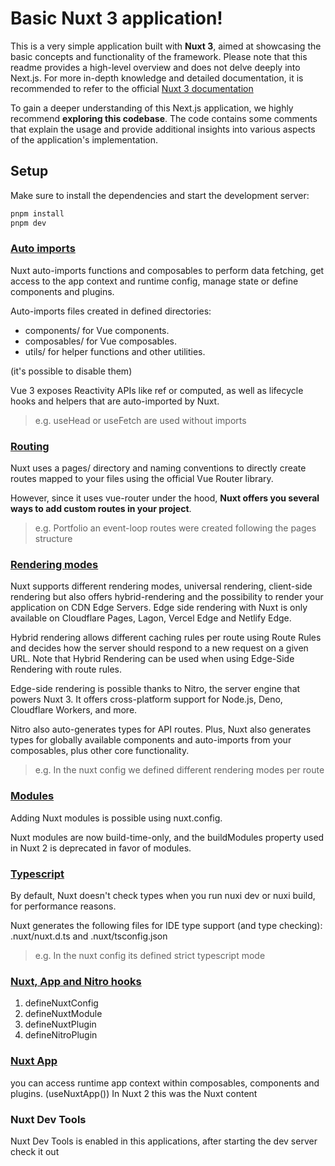 # Basic Nuxt 3 application!

This is a very simple application built with **Nuxt 3**, aimed at showcasing the basic concepts and functionality of the framework. Please note that this readme provides a high-level overview and does not delve deeply into Next.js. For more in-depth knowledge and detailed documentation, it is recommended to refer to the official [Nuxt 3 documentation](https://nuxt.com/docs/getting-started/introduction)


To gain a deeper understanding of this Next.js application, we highly recommend **exploring this codebase**. The code contains some comments that explain the usage and provide additional insights into various aspects of the application's implementation.

## Setup

Make sure to install the dependencies and start the development server:

```bash
pnpm install
pnpm dev

```

### [Auto imports](https://nuxt.com/docs/guide/concepts/auto-imports)

Nuxt auto-imports functions and composables to perform data fetching, get access to the app context and runtime config, manage state or define components and plugins.

Auto-imports files created in defined directories:

- components/ for Vue components.
- composables/ for Vue composables.
- utils/ for helper functions and other utilities.

(it's possible to disable them)

Vue 3 exposes Reactivity APIs like ref or computed, as well as lifecycle hooks and helpers that are auto-imported by Nuxt.

> e.g. useHead or useFetch are used without imports

### [Routing](https://nuxt.com/docs/guide/concepts/vuejs-development#vue-router)

Nuxt uses a pages/ directory and naming conventions to directly create routes mapped to your files using the official Vue Router library.

However, since it uses vue-router under the hood, **Nuxt offers you several ways to add custom routes in your project**.


> e.g. Portfolio an event-loop routes were created following the pages structure


### [Rendering modes](https://nuxt.com/docs/guide/concepts/rendering)

Nuxt supports different rendering modes, universal rendering, client-side rendering but also offers hybrid-rendering and the possibility to render your application on CDN Edge Servers. Edge side rendering with Nuxt is only available on Cloudflare Pages, Lagon, Vercel Edge and Netlify Edge.

Hybrid rendering allows different caching rules per route using Route Rules and decides how the server should respond to a new request on a given URL. Note that Hybrid Rendering can be used when using Edge-Side Rendering with route rules.

Edge-side rendering is possible thanks to Nitro, the server engine that powers Nuxt 3. It offers cross-platform support for Node.js, Deno, Cloudflare Workers, and more.

Nitro also auto-generates types for API routes. Plus, Nuxt also generates types for globally available components and auto-imports from your composables, plus other core functionality.

> e.g. In the nuxt config we defined different rendering modes per route

### [Modules](https://nuxt.com/docs/guide/concepts/modules)

Adding Nuxt modules is possible using nuxt.config.

Nuxt modules are now build-time-only, and the buildModules property used in Nuxt 2 is deprecated in favor of modules.


### [Typescript](https://nuxt.com/docs/guide/concepts/typescript#auto-generated-types)

By default, Nuxt doesn't check types when you run nuxi dev or nuxi build, for performance reasons.

Nuxt generates the following files for IDE type support (and type checking): .nuxt/nuxt.d.ts and .nuxt/tsconfig.json

> e.g. In the nuxt config its defined strict typescript mode

### [Nuxt, App and Nitro hooks](https://nuxt.com/docs/guide/going-further/hooks)

1. defineNuxtConfig
2. defineNuxtModule
3. defineNuxtPlugin
4. defineNitroPlugin

### [Nuxt App](https://nuxt.com/docs/guide/going-further/nuxt-app)

you can access runtime app context within composables, components and plugins. (useNuxtApp()) In Nuxt 2 this was the Nuxt content


### Nuxt Dev Tools

Nuxt Dev Tools is enabled in this applications, after starting the dev server check it out
